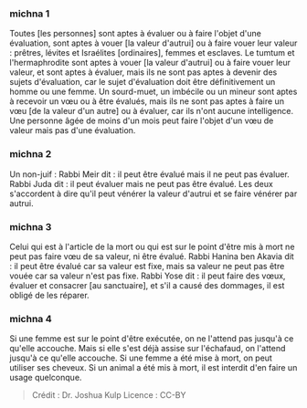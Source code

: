 
### michna 1
Toutes [les personnes] sont aptes à évaluer ou à faire l'objet d'une évaluation, sont aptes à vouer [la valeur d'autrui] ou à faire vouer leur valeur : prêtres, lévites et Israélites [ordinaires], femmes et esclaves. Le tumtum et l'hermaphrodite sont aptes à vouer [la valeur d'autrui] ou à faire vouer leur valeur, et sont aptes à évaluer, mais ils ne sont pas aptes à devenir des sujets d'évaluation, car le sujet d'évaluation doit être définitivement un homme ou une femme. Un sourd-muet, un imbécile ou un mineur sont aptes à recevoir un vœu ou à être évalués, mais ils ne sont pas aptes à faire un vœu [de la valeur d'un autre] ou à évaluer, car ils n'ont aucune intelligence. Une personne âgée de moins d'un mois peut faire l'objet d'un vœu de valeur mais pas d'une évaluation.

### michna 2
Un non-juif : Rabbi Meir dit : il peut être évalué mais il ne peut pas évaluer. Rabbi Juda dit : il peut évaluer mais ne peut pas être évalué. Les deux s'accordent à dire qu'il peut vénérer la valeur d'autrui et se faire vénérer par autrui.

### michna 3
Celui qui est à l'article de la mort ou qui est sur le point d'être mis à mort ne peut pas faire vœu de sa valeur, ni être évalué. Rabbi Hanina ben Akavia dit : il peut être évalué car sa valeur est fixe, mais sa valeur ne peut pas être vouée car sa valeur n'est pas fixe. Rabbi Yose dit : il peut faire des vœux, évaluer et consacrer [au sanctuaire], et s'il a causé des dommages, il est obligé de les réparer.

### michna 4
Si une femme est sur le point d'être exécutée, on ne l'attend pas jusqu'à ce qu'elle accouche. Mais si elle s'est déjà assise sur l'échafaud, on l'attend jusqu'à ce qu'elle accouche. Si une femme a été mise à mort, on peut utiliser ses cheveux. Si un animal a été mis à mort, il est interdit d'en faire un usage quelconque.

>Crédit : Dr. Joshua Kulp
>Licence : CC-BY